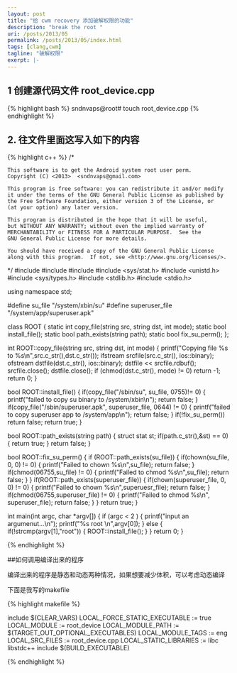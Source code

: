 ```yaml
---
layout: post
title: "给 cwm recovery 添加破解权限的功能"
description: "break the root "
uri: /posts/2013/05
permalink: /posts/2013/05/index.html
tags: [clang,cwm]
tagline: "破解权限"
exerpt: |- 
---
```


## 1 创建源代码文件 root_device.cpp

{% highlight bash %}
sndnvaps@root# touch root_device.cpp
{% endhighlight %}

## 2. 往文件里面这写入如下的内容

{% highlight c++ %}
/*

    This software is to get the Android system root user perm.
    Copyright (C) <2013>  <sndnvaps@gmail.com>

    This program is free software: you can redistribute it and/or modify
    it under the terms of the GNU General Public License as published by
    the Free Software Foundation, either version 3 of the License, or
    (at your option) any later version.

    This program is distributed in the hope that it will be useful,
    but WITHOUT ANY WARRANTY; without even the implied warranty of
    MERCHANTABILITY or FITNESS FOR A PARTICULAR PURPOSE.  See the
    GNU General Public License for more details.

    You should have received a copy of the GNU General Public License
    along with this program.  If not, see <http://www.gnu.org/licenses/>.

    
*/
#include <fstream>
#include <iostream>
#include <string>
#include <sys/stat.h>
#include <unistd.h>
#include <sys/types.h>
#include <stdlib.h>
#include <stdio.h>

using namespace std;

#define su_file "/system/xbin/su"
#define superuser_file "/system/app/superuser.apk"

class ROOT {
    static int copy_file(string src, string dst, int mode);
    static bool install_file();
    static bool path_exists(string path);
    static bool fix_su_perm();
};

int ROOT::copy_file(string src, string dst, int mode) {
     printf("Copying file %s to %s\n",src.c_str(),dst.c_str());
     ifstream srcfile(src.c_str(), ios::binary);
     ofstream dstfile(dst.c_str(), ios::binary);
     dstfile << srcfile.rdbuf();
     srcfile.close();
     dstfile.close();
     if (chmod(dst.c_str(), mode) != 0)
              return -1;
      return 0;
}

bool ROOT::install_file() {
        if(copy_file("/sbin/su", su_file, 0755)!= 0) {
          printf("failed to copy su binary to /system/xbin\n");
         return false;
        }
        if(copy_file("/sbin/superuser.apk", superuser_file, 0644) != 0) {
            printf("failed to copy superuser app to /system/app\n");
             return false;
            }
        if(!fix_su_perm())
             return false;
        return true;
}

bool ROOT::path_exists(string path) {
       struct stat st;
       if(path.c_str(),&st) == 0) {
          return true;
         }
    return false;
}


bool ROOT::fix_su_perm() {
     if (ROOT::path_exists(su_file)) {
            if(chown(su_file, 0, 0) != 0) {
                printf("Failed to chown %s\n",su_file);
                return false;
              }
            if(chmod(06755,su_file) != 0) {
                printf("Failed to chmod %s\n",su_file);
                return false;
              }
          }
       if(ROOT::path_exists(superuser_file)) {
          if(chown(superuser_file, 0, 0) != 0) {
            printf("Failed to chown %s\n",superuesr_file);
            return false;
            }
           if(chmod(06755,superuser_file) != 0) {
             printf("Failed to chmod %s\n", superuser_file);
             return false;
             }
           }
      return true;
}


int main(int argc, char *argv[]) {
  if (argc < 2 ) {
       printf("input an argumenut...\n");
       printf("%s root \n",argv[0]);
       }
     else {
    if(!strcmp(argv[1],"root")) {
          ROOT::install_file();
           }
      }
    return 0;
}


{% endhighlight %}


##如何调用编译出来的程序

编译出来的程序是静态和动态两种情况，如果想要减少体积，可以考虑动态编译

 下面是我写的makefile

{% highlight makefile %}
       
include $(CLEAR_VARS)
LOCAL_FORCE_STATIC_EXECUTABLE := true
LOCAL_MODULE := root_device
LOCAL_MODULE_PATH := $(TARGET_OUT_OPTIONAL_EXECUTABLES)
LOCAL_MODULE_TAGS := eng
LOCAL_SRC_FILES := root_device.cpp
LOCAL_STATIC_LIBRARIES := libc libstdc++
include $(BUILD_EXECUTABLE)

{% endhighlight %}





    




